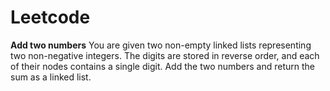 # Leetcode

**Add two numbers**
You are given two non-empty linked lists representing two non-negative integers. 
The digits are stored in reverse order, and each of their nodes contains a single digit. Add the two numbers and return the sum as a linked list.
